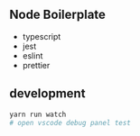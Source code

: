 ## Node Boilerplate

- typescript
- jest
- eslint
- prettier

## development

```bash
yarn run watch
# open vscode debug panel test
```